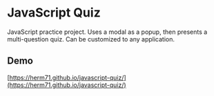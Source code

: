 # JavaScript Quiz

JavaScript practice project. Uses a modal as a popup, then presents a multi-question quiz. Can be customized to any application.

## Demo

[https://herm71.github.io/javascript-quiz/](https://herm71.github.io/javascript-quiz/)